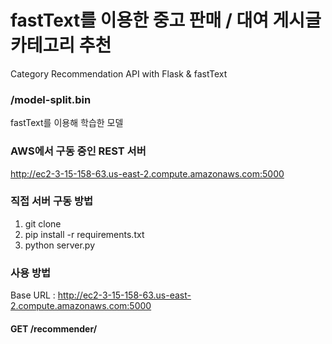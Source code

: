 # fastText를 이용한 중고 판매 / 대여 게시글 카테고리 추천
Category Recommendation API with Flask & fastText

### /model-split.bin
fastText를 이용해 학습한 모델

### AWS에서 구동 중인 REST 서버
http://ec2-3-15-158-63.us-east-2.compute.amazonaws.com:5000

### 직접 서버 구동 방법
1. git clone
2. pip install -r requirements.txt
3. python server.py

### 사용 방법
Base URL : http://ec2-3-15-158-63.us-east-2.compute.amazonaws.com:5000

#### GET /recommender/<title>
  * Parameters
    * title (string) : 카테고리 예측을 할 게시물의 제목
  * Responses
    * { 'first': {'title': '카테고리 명', 'accuracy': '예상 확률'}, 'second': {'title': '카테고리 명', 'accuracy': '예상 확률'} }
    
    
##### 예시
- 요청 GET http://ec2-3-15-158-63.us-east-2.compute.amazonaws.com:5000/recommender/캠핑_용품_빌려드립니다
- 응답 {
  "second": {
    "title": "스포츠/레저",
    "accuracy": 0.9246283173561096
  },
  "first": {
    "title": "게임/취미",
    "accuracy": 0.03983434662222862
  }
}



